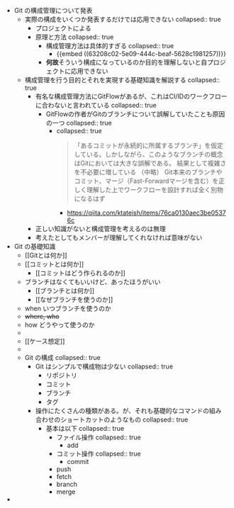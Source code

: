 - Git の構成管理について発表
	- 実際の構成をいくつか発表するだけでは応用できない
	  collapsed:: true
		- プロジェクトによる
		- 原理と方法
		  collapsed:: true
			- 構成管理方法は具体的すぎる
			  collapsed:: true
				- {{embed ((63208c02-5e09-444c-beaf-5628c1981257))}}
			- **何故**そういう構成になっているのか目的を理解しないと自プロジェクトに応用できない
	- 構成管理を行う目的とそれを実現する基礎知識を解説する
	  collapsed:: true
		- 有名な構成管理方法にGitFlowがあるが、これはCI/IDのワークフローに合わないと言われている
		  collapsed:: true
			- GitFlowの作者がGitのブランチについて誤解していたことも原因の一つ
			  collapsed:: true
				- collapsed:: true
				  > 「あるコミットが永続的に所属するブランチ」を仮定している。しかしながら、このようなブランチの概念はGitにおいては大きな誤解である。
				  結果として複雑さを不必要に増している
				  （中略）
				  Git本来のブランチやコミット、マージ（Fast-Forwardマージを含む）を正しく理解した上でワークフローを設計すれば全く別物になるはず
					- https://qiita.com/ktateish/items/76ca0130aec3be05376c
		- 正しい知識がないと構成管理を考えるのは無理
		- 考えたとしてもメンバーが理解してくれなければ意味がない
- Git の基礎知識
	- [[Gitとは何か]]
	- [[コミットとは何か]]
		- [[コミットはどう作られるのか]]
	- ブランチはなくてもいいけど、あったほうがいい
		- [[ブランチとは何か]]
		- [[なぜブランチを使うのか]]
	- when いつブランチを使うのか
	- ~~where, who~~
	- how どうやって使うのか
	-
	- [[ケース想定]]
	-
	- Git の構成
	  collapsed:: true
		- Git はシンプルで構成物は少ない
		  collapsed:: true
			- リポジトリ
			- コミット
			- ブランチ
			- タグ
		- 操作にたくさんの種類がある。が、それも基礎的なコマンドの組み合わせのショートカットのようなもの
		  collapsed:: true
			- 基本は以下
			  collapsed:: true
				- ファイル操作
				  collapsed:: true
					- add
				- コミット操作
				  collapsed:: true
					- commit
				- push
				- fetch
				- branch
				- merge
-